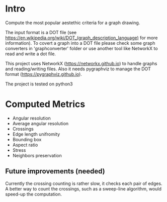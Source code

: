 # Intro
Compute the most popular aestethic criteria for a graph drawing.

The input format is a DOT file (see https://en.wikipedia.org/wiki/DOT_(graph_description_language) for more information). To covert a graph into a DOT file please check some graph converters in 'graphconverter' folder or use another tool like NetworkX to read and write a dot file.

This project uses NetworkX (https://networkx.github.io) to handle graphs and reading/writing files. Also it needs pygraphviz to manage the DOT format (https://pygraphviz.github.io).

The project is tested on python3 

# Computed Metrics
* Angular resolution
* Average angular resolution
* Crossings
* Edge length unifromity
* Bounding box
* Aspect ratio
* Stress
* Neighbors preservation

## Future improvements (needed)
Currently the crossing counting is rather slow, it checks each pair of edges. A better way to count the crossings, such as a sweep-line algorithm, would speed-up the computation.
